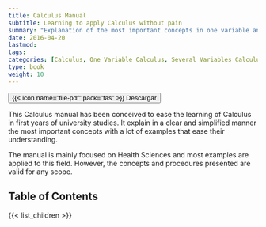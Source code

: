 ```yaml
---
title: Calculus Manual
subtitle: Learning to apply Calculus without pain
summary: "Explanation of the most important concepts in one variable and several variables Calculus with applied examples." 
date: 2016-04-20
lastmod: 
tags:
categories: [Calculus, One Variable Calculus, Several Variables Calculus]
type: book
weight: 10
---
```


[<button type="button" class="btn btn-outline-primary">{{< icon name="file-pdf" pack="fas" >}} Descargar</button>](https://github.com/asalber/calculus-manual/raw/master/calculus_manual.pdf)

This Calculus manual has been conceived to ease the learning of Calculus in first years of university studies.
It explain in a clear and simplified manner the most important concepts with a lot of examples that ease their understanding.

The manual is mainly focused on Health Sciences and most examples are applied to this field.
However, the concepts and procedures presented are valid for any scope.

## Table of Contents

{{< list_children >}}

<!-- TODO: Elementary functions -->
<!-- TODO: Limits and continuity -->
